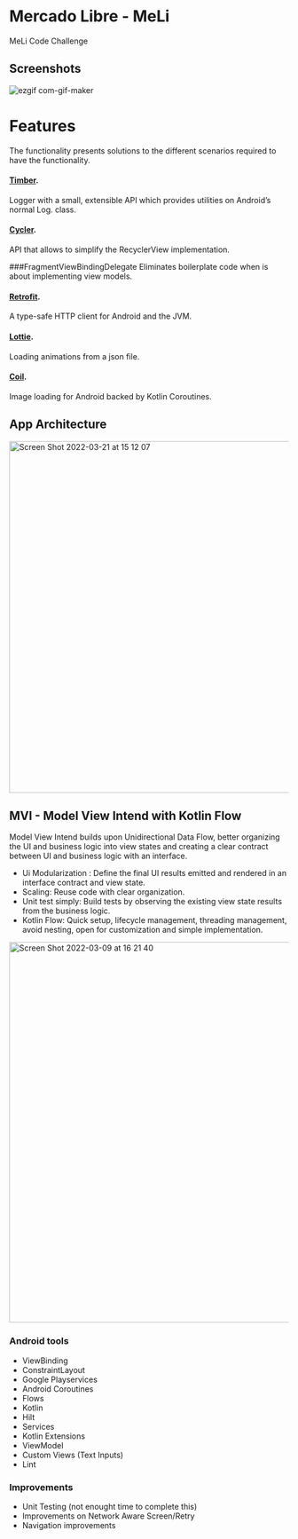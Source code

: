 # Mercado Libre - MeLi
MeLi Code Challenge

## Screenshots

![ezgif com-gif-maker](https://user-images.githubusercontent.com/7502465/166641588-d3dcf221-63f9-4651-ad0e-69ca27c761dd.gif)

# Features
The functionality presents solutions to the different scenarios required to have the functionality.

#### [Timber](https://github.com/JakeWharton/timber).
Logger with a small, extensible API which provides utilities on Android’s normal Log. class.

#### [Cycler](https://github.com/square/cycler). 
API that allows to simplify the RecyclerView implementation.

###FragmentViewBindingDelegate
Eliminates boilerplate code when is about implementing view models.

#### [Retrofit](https://github.com/square/retrofit). 
A type-safe HTTP client for Android and the JVM.

#### [Lottie](https://github.com/airbnb/lottie-android). 
Loading animations from a json file.

#### [Coil](https://github.com/coil-kt/coil). 
Image loading for Android backed by Kotlin Coroutines.


## App Architecture
<img width="634" alt="Screen Shot 2022-03-21 at 15 12 07" src="https://user-images.githubusercontent.com/7502465/159364622-83b48229-0800-40b6-9fbe-dd59977b18d9.png">

## MVI - Model View Intend with Kotlin Flow
Model View Intend builds upon Unidirectional Data Flow, better organizing the UI and business logic into view states and creating a clear contract between UI and business logic with an interface.

- Ui Modularization : Define the final UI results emitted and rendered in an interface contract and view state.
- Scaling: Reuse code with clear organization.
- Unit test simply: Build tests by observing the existing view state results from the business logic.
- Kotlin Flow: Quick setup, lifecycle management, threading management, avoid nesting, open for customization and simple implementation.

<img width="686" alt="Screen Shot 2022-03-09 at 16 21 40" src="https://user-images.githubusercontent.com/7502465/157547814-5fcea9af-6572-4ce3-b332-980346b29bb4.png">



### Android tools
- ViewBinding
- ConstraintLayout
- Google Playservices
- Android Coroutines
- Flows
- Kotlin
- Hilt
- Services
- Kotlin Extensions
- ViewModel
- Custom Views (Text Inputs)
- Lint


### Improvements
- Unit Testing (not enought time to complete this)
- Improvements on Network Aware Screen/Retry
- Navigation improvements
